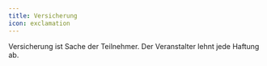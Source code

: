 ```yaml
---
title: Versicherung
icon: exclamation
---
```

Versicherung ist Sache der Teilnehmer. Der Veranstalter lehnt jede Haftung ab.
